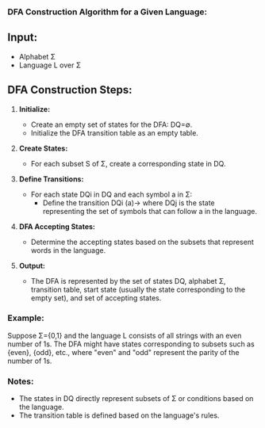 ### DFA Construction Algorithm for a Given Language:

## **Input:**
   - Alphabet Σ
   - Language L over Σ

## **DFA Construction Steps**:

1. **Initialize:**
   - Create an empty set of states for the DFA: DQ=∅.
   - Initialize the DFA transition table as an empty table.

2. **Create States:**
   - For each subset S of Σ, create a corresponding state in DQ.

3. **Define Transitions:**
   - For each state DQi in DQ and each symbol a in Σ:
     - Define the transition DQi (a)-> where DQj is the state representing the set of symbols that can follow a in the language.

4. **DFA Accepting States:**
   - Determine the accepting states based on the subsets that represent words in the language.

5. **Output:**
   - The DFA is represented by the set of states DQ, alphabet Σ, transition table, start state (usually the state corresponding to the empty set), and set of accepting states.

### Example:
Suppose Σ={0,1} and the language L consists of all strings with an even number of 1s. The DFA might have states corresponding to subsets such as {even}, {odd}, etc., where "even" and "odd" represent the parity of the number of 1s.

### Notes:
- The states in DQ directly represent subsets of Σ or conditions based on the language.
- The transition table is defined based on the language's rules.
